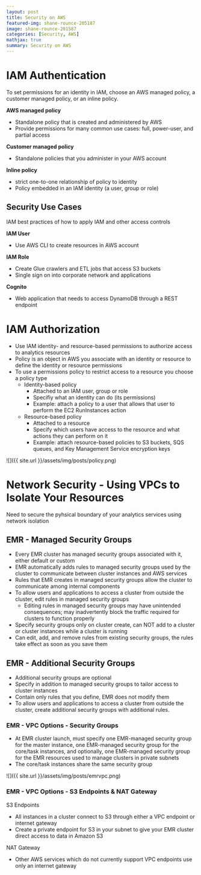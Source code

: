 ```yaml
---
layout: post
title: Security on AWS
featured-img: shane-rounce-205187
image: shane-rounce-201587
categories: [Security, AWS]
mathjax: true
summary: Security on AWS
---
```


# IAM Authentication

To set permissions for an identity in IAM, choose an AWS managed policy, a customer managed policy, or an inline policy.

**AWS managed policy**
- Standalone policy that is created and administered by AWS
- Provide permissions for many common use cases: full, power-user, and partial access

**Customer managed policy**
- Standalone policies that you administer in your AWS account

**Inline policy**
- strict one-to-one relationship of policy to identity
- Policy embedded in an IAM identity (a user, group or role)

## Security Use Cases

IAM best practices of how to apply IAM and other access controls

**IAM User**
- Use AWS CLI to create resources in AWS account

**IAM Role**
- Create Glue crawlers and ETL jobs that access S3 buckets
- Single sign on into corporate network and applications

**Cognito**
- Web application that needs to access DynamoDB through a REST endpoint

# IAM Authorization

- Use IAM identity- and resource-based permissions to authorize access to analytics resources
- Policy is an object in AWS you associate with an identity or resource to define the identity or resource permissions
- To use a permissions policy to restrict access to a resource you choose a policy type
  - Identity-based policy
    - Attached to an IAM user, group or role
    - Specifiy what an identity can do (its permissions)
    - Example: attach a policy to a user that allows that user to perform the EC2 RunInstances action
  - Resource-based policy
    - Attached to a resource
    - Specify which users have access to the resource and what actions they can perform on it
    - Example: attach resource-based policies to S3 buckets, SQS queues, and Key Management Service encryption keys


![]({{ site.url }}/assets/img/posts/policy.png)

# Network Security - Using VPCs to Isolate Your Resources

Need to secure the pyhsical boundary of your analytics services using network isolation

## EMR - Managed Security Groups

- Every EMR cluster has managed security groups associated with it, either default or custom
- EMR automatically adds rules to managed security groups used by the cluster to communicate between cluster instances and AWS services
- Rules that EMR creates in managed security groups allow the cluster to communicate among internal components
- To allow users and applications to access a cluster from outside the cluster, edit rules in managed security groups
  - Editing rules in managed security groups may have unintended consequences; may inadvertently block the traffic required for clusters to function properly
- Specify security groups only on cluster create, can NOT add to a cluster or cluster instances while a cluster is running
- Can edit, add, and remove rules from existing security groups, the rules take effect as soon as you save them

## EMR - Additional Security Groups

- Additional security groups are optional
- Specify in addition to managed security groups to tailor access to cluster instances
- Contain only rules that you define, EMR does not modify them
- To allow users and applications to access a cluster from outside the cluster, create additional security groups with additional rules.

### EMR - VPC Options - Security Groups

- At EMR cluster launch, must specify one EMR-managed security group for the master instance, one EMR-managed security group for the core/task instances, and optionally, one EMR-managed security group for the EMR resources used to manage clusters in private subnets
- The core/task instances share the same security group

![]({{ site.url }}/assets/img/posts/emrvpc.png)

### EMR - VPC Options - S3 Endpoints & NAT Gateway

S3 Endpoints
- All instances in a cluster connect to S3 through either a VPC endpoint or internet gateway
- Create a private endpoint for S3 in your subnet to give your EMR cluster direct access to data in Amazon S3

NAT Gateway
- Other AWS services which do not currently support VPC endpoints use only an internet gateway




